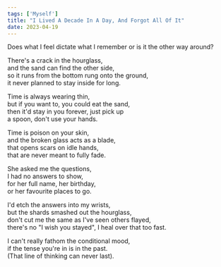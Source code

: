 ```yaml
---
tags: ['Myself']
title: "I Lived A Decade In A Day, And Forgot All Of It"
date: 2023-04-19
---
```


Does what I feel dictate what I remember or is it the other way around?

There's a crack in the hourglass,  
and the sand can find the other side,  
so it runs from the bottom rung onto the ground,  
it never planned to stay inside for long.

Time is always wearing thin,  
but if you want to, you could eat the sand,  
then it'd stay in you forever, just pick up  
a spoon, don't use your hands.

Time is poison on your skin,  
and the broken glass acts as a blade,  
that opens scars on idle hands,  
that are never meant to fully fade.

She asked me the questions,  
I had no answers to show,  
for her full name, her birthday,  
or her favourite places to go.

I'd etch the answers into my wrists,  
but the shards smashed out the hourglass,  
don't cut me the same as I've seen others flayed,  
there's no "I wish you stayed", I heal over that too fast.

I can't really fathom the conditional mood,  
if the tense you're in is in the past.  
(That line of thinking can never last).
